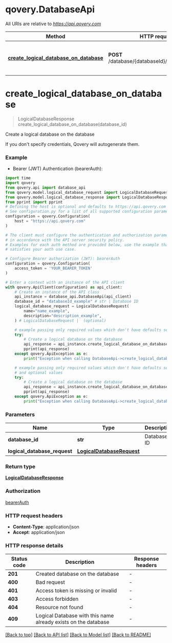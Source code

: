 # qovery.DatabaseApi

All URIs are relative to *https://api.qovery.com*

Method | HTTP request | Description
------------- | ------------- | -------------
[**create_logical_database_on_database**](DatabaseApi.md#create_logical_database_on_database) | **POST** /database/{databaseId}/logicalDatabase | Create a logical database on the database


# **create_logical_database_on_database**
> LogicalDatabaseResponse create_logical_database_on_database(database_id)

Create a logical database on the database

If you don't specify credentials, Qovery will autogenerate them.

### Example

* Bearer (JWT) Authentication (bearerAuth):

```python
import time
import qovery
from qovery.api import database_api
from qovery.model.logical_database_request import LogicalDatabaseRequest
from qovery.model.logical_database_response import LogicalDatabaseResponse
from pprint import pprint
# Defining the host is optional and defaults to https://api.qovery.com
# See configuration.py for a list of all supported configuration parameters.
configuration = qovery.Configuration(
    host = "https://api.qovery.com"
)

# The client must configure the authentication and authorization parameters
# in accordance with the API server security policy.
# Examples for each auth method are provided below, use the example that
# satisfies your auth use case.

# Configure Bearer authorization (JWT): bearerAuth
configuration = qovery.Configuration(
    access_token = 'YOUR_BEARER_TOKEN'
)

# Enter a context with an instance of the API client
with qovery.ApiClient(configuration) as api_client:
    # Create an instance of the API class
    api_instance = database_api.DatabaseApi(api_client)
    database_id = "databaseId_example" # str | Database ID
    logical_database_request = LogicalDatabaseRequest(
        name="name_example",
        description="description_example",
    ) # LogicalDatabaseRequest |  (optional)

    # example passing only required values which don't have defaults set
    try:
        # Create a logical database on the database
        api_response = api_instance.create_logical_database_on_database(database_id)
        pprint(api_response)
    except qovery.ApiException as e:
        print("Exception when calling DatabaseApi->create_logical_database_on_database: %s\n" % e)

    # example passing only required values which don't have defaults set
    # and optional values
    try:
        # Create a logical database on the database
        api_response = api_instance.create_logical_database_on_database(database_id, logical_database_request=logical_database_request)
        pprint(api_response)
    except qovery.ApiException as e:
        print("Exception when calling DatabaseApi->create_logical_database_on_database: %s\n" % e)
```


### Parameters

Name | Type | Description  | Notes
------------- | ------------- | ------------- | -------------
 **database_id** | **str**| Database ID |
 **logical_database_request** | [**LogicalDatabaseRequest**](LogicalDatabaseRequest.md)|  | [optional]

### Return type

[**LogicalDatabaseResponse**](LogicalDatabaseResponse.md)

### Authorization

[bearerAuth](../README.md#bearerAuth)

### HTTP request headers

 - **Content-Type**: application/json
 - **Accept**: application/json


### HTTP response details

| Status code | Description | Response headers |
|-------------|-------------|------------------|
**201** | Created database on the database |  -  |
**400** | Bad request |  -  |
**401** | Access token is missing or invalid |  -  |
**403** | Access forbidden |  -  |
**404** | Resource not found |  -  |
**409** | Logical Database with this name already exists on the database |  -  |

[[Back to top]](#) [[Back to API list]](../README.md#documentation-for-api-endpoints) [[Back to Model list]](../README.md#documentation-for-models) [[Back to README]](../README.md)

